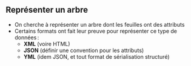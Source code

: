 ## Représenter un arbre

* On cherche à représenter un arbre dont les feuilles ont des attributs
* Certains formats ont fait leur preuve pour représenter ce type de données :
  * **XML** (voire HTML)
  * **JSON** (définir une convention pour les attributs)
  * **YML** (idem JSON, et tout format de sérialisation structuré)
